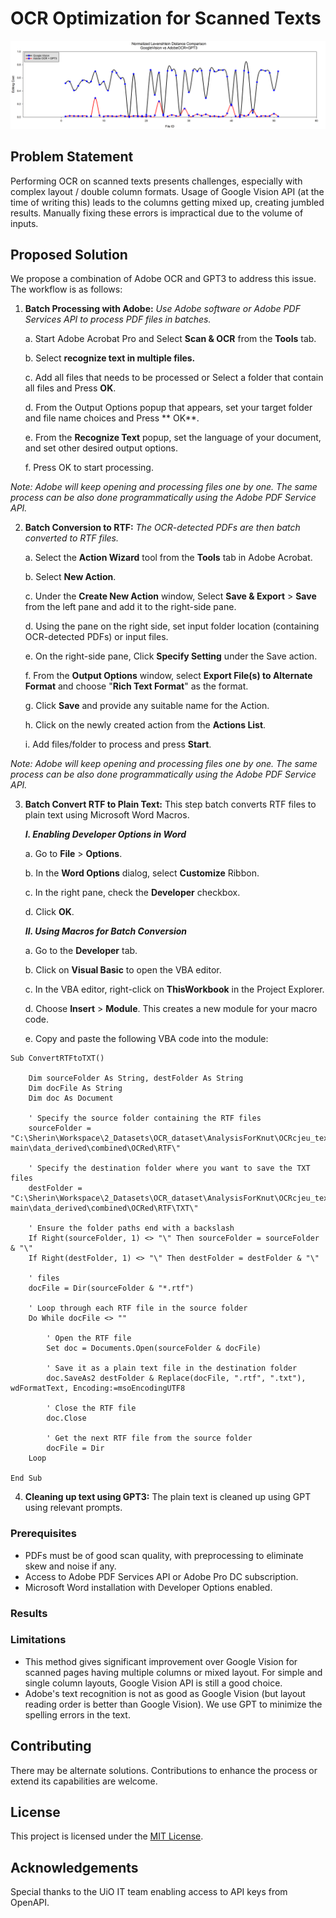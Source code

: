 # OCR Optimization for Scanned Texts

![](https://github.com/sherinsugathan/AdobeGPT-OCR/blob/6bba2ef5376c042250e761a7a96bb1bc4673678c/testResults/snapshot.png)

## Problem Statement
Performing OCR on scanned texts presents challenges, especially with complex layout / double column formats. Usage of Google Vision API (at the time of writing this) leads to the columns getting mixed up, creating jumbled results. Manually fixing these errors is impractical due to the volume of inputs.

## Proposed Solution
We propose a combination of Adobe OCR and GPT3 to address this issue. The workflow is as follows:

1. **Batch Processing with Adobe:** _Use Adobe software or Adobe PDF Services API to process PDF files in batches._

    a. Start Adobe Acrobat Pro and Select **Scan & OCR** from the **Tools** tab.

    b. Select **recognize text in multiple files.** 

    c. Add all files that needs to be processed or Select a folder that contain all files and Press **OK**. 
    
    d. From the Output Options popup that appears, set your target folder and file name choices and Press **    OK**.

    e. From the **Recognize Text** popup, set the language of your document, and set other desired output options.

    f. Press OK to start processing. 

_Note: Adobe will keep opening and processing files one by one. The same process can be also done programmatically using the Adobe PDF Service API._

2. **Batch Conversion to RTF:** _The OCR-detected PDFs are then batch converted to RTF files._

    a. Select the **Action Wizard** tool from the **Tools** tab in Adobe Acrobat.

   b. Select **New Action**.

   c. Under the **Create New Action** window, Select **Save & Export** > **Save** from the left pane and add it to the right-side pane.

   d. Using the pane on the right side, set input folder location (containing OCR-detected PDFs) or input files.

   e. On the right-side pane, Click **Specify Setting** under the Save action.

   f. From the **Output Options** window, select **Export File(s) to Alternate Format** and choose "**Rich Text Format**" as the format. 

   g. Click **Save** and provide any suitable name for the Action.

   h. Click on the newly created action from the **Actions List**.

   i. Add files/folder to process and press **Start**.

_Note: Adobe will keep opening and processing files one by one. The same process can be also done programmatically using the Adobe PDF Service API._

3. **Batch Convert RTF to Plain Text:** This step batch converts RTF files to plain text using Microsoft Word Macros.

   ***I. Enabling Developer Options in Word***

   a. Go to **File** > **Options**.

   b. In the **Word Options** dialog, select **Customize** Ribbon.

   c. In the right pane, check the **Developer** checkbox.

   d. Click **OK**.

   ***II. Using Macros for Batch Conversion***

   a. Go to the **Developer** tab.

   b. Click on **Visual Basic** to open the VBA editor.

   c. In the VBA editor, right-click on **ThisWorkbook** in the Project Explorer.

   d. Choose **Insert** > **Module**. This creates a new module for your macro code.

   e. Copy and paste the following VBA code into the module:

```angular2html
Sub ConvertRTFtoTXT()

    Dim sourceFolder As String, destFolder As String
    Dim docFile As String
    Dim doc As Document
    
    ' Specify the source folder containing the RTF files
    sourceFolder = "C:\Sherin\Workspace\2_Datasets\OCR_dataset\AnalysisForKnut\OCRcjeu_texts-main\data_derived\combined\OCRed\RTF\"
    
    ' Specify the destination folder where you want to save the TXT files
    destFolder = "C:\Sherin\Workspace\2_Datasets\OCR_dataset\AnalysisForKnut\OCRcjeu_texts-main\data_derived\combined\OCRed\RTF\TXT\"
    
    ' Ensure the folder paths end with a backslash
    If Right(sourceFolder, 1) <> "\" Then sourceFolder = sourceFolder & "\"
    If Right(destFolder, 1) <> "\" Then destFolder = destFolder & "\"
    
    ' files
    docFile = Dir(sourceFolder & "*.rtf")
    
    ' Loop through each RTF file in the source folder
    Do While docFile <> ""
    
        ' Open the RTF file
        Set doc = Documents.Open(sourceFolder & docFile)
        
        ' Save it as a plain text file in the destination folder
        doc.SaveAs2 destFolder & Replace(docFile, ".rtf", ".txt"), wdFormatText, Encoding:=msoEncodingUTF8
        
        ' Close the RTF file
        doc.Close
        
        ' Get the next RTF file from the source folder
        docFile = Dir
    Loop

End Sub
```

4. **Cleaning up text using GPT3:** The plain text is cleaned up using GPT using relevant prompts.

### Prerequisites
- PDFs must be of good scan quality, with preprocessing to eliminate skew and noise if any.
- Access to Adobe PDF Services API or Adobe Pro DC subscription.
- Microsoft Word installation with Developer Options enabled.

### Results


### Limitations
- This method gives significant improvement over Google Vision for scanned pages having multiple columns or mixed layout. For simple and single column layouts, Google Vision API is still a good choice.
- Adobe's text recognition is not as good as Google Vision (but layout reading order is better than Google Vision). We use GPT to minimize the spelling errors in the text.

## Contributing
There may be alternate solutions. Contributions to enhance the process or extend its capabilities are welcome.

## License
This project is licensed under the [MIT License](LICENSE).

## Acknowledgements
Special thanks to the UiO IT team enabling access to API keys from OpenAPI.
